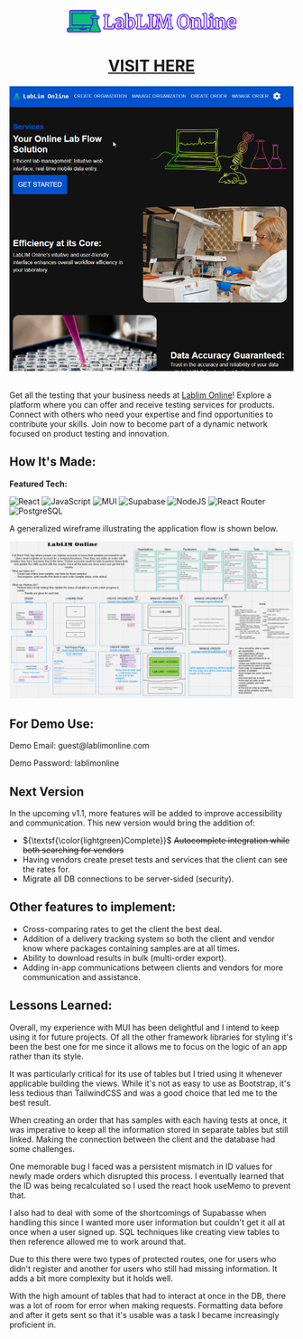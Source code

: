 <p align="center"><a target="_blank" href="https://lablimonline.onrender.com/"><img src="/public/imgs/logo.png" height="40"></img></a></p>
<h1 align="center"><a target="_blank" href="https://lablimonline.onrender.com/">VISIT HERE</a></h1>

<a target="_blank" href="https://lablimonline.onrender.com/">
  <img src="/public/imgs/lablim-online-demo.gif" alt="LabLIM Online Gif">
</a>

<br/>
<br/>

<p>Get all the testing that your business needs at <a target="_blank" href="https://lablimonline.onrender.com/">Lablim Online</a>! Explore a platform where you can offer and receive testing services for products. Connect with others who need your expertise and find opportunities to contribute your skills. Join now to become part of a dynamic network focused on product testing and innovation.</p>

## How It's Made:

**Featured Tech:** 
<div>
  <picture><img src="https://img.shields.io/static/v1?label=&message=React&color=285700&style=plastic&logo=react&labelColor=333333" alt="React"/></picture>
  <picture><img src="https://img.shields.io/static/v1?label=&message=JS&color=285700&style=plastic&logo=javascript&labelColor=333333" alt="JavaScript"/></picture>
  <picture><img src="https://img.shields.io/static/v1?label=&message=MUI&color=285700&style=plastic&logo=mui&labelColor=333333" alt="MUI"/></picture>
  <picture><img src="https://img.shields.io/static/v1?label=&message=Supabase&color=285700&style=plastic&logo=supabase&labelColor=333333" alt="Supabase"/></picture>
  <picture><img src="https://img.shields.io/static/v1?label=&message=Node.js&color=285700&style=plastic&logo=nodedotjs&labelColor=333333" alt="NodeJS"/></picture>
  <picture><img src="https://img.shields.io/static/v1?label=&message=React Router&color=285700&style=plastic&logo=reactrouter&labelColor=333333" alt="React Router"/></picture>
  <picture><img src="https://img.shields.io/static/v1?label=&message=PostgreSQL&color=285700&style=plastic&logo=postgresql&labelColor=333333" alt="PostgreSQL"/></picture>
</div>

<p>A generalized wireframe illustrating the application flow is shown below.</p>

<picture><img src="/public/imgs/lablim-online-wireframe.png" alt="LabLIM Online Wireframe"/></picture>

## For Demo Use:

Demo Email: <span>guest@</span><span>lablimonline.com</span>

Demo Password: lablimonline

## Next Version
In the upcoming v1.1, more features will be added to improve accessibility and communication. This new version would bring the addition of:

- ${\textsf{\color{lightgreen}Complete}}$ ~~Autocomplete integration while both searching for vendors~~
- Having vendors create preset tests and services that the client can see the rates for.
- Migrate all DB connections to be server-sided (security).

## Other features to implement:
- Cross-comparing rates to get the client the best deal.
- Addition of a delivery tracking system so both the client and vendor know where packages containing samples are at all times.
- Ability to download results in bulk (multi-order export).
- Adding in-app communications between clients and vendors for more communication and assistance.
  
## Lessons Learned:

<p>Overall, my experience with MUI has been delightful and I intend to keep using it for future projects. Of all the other framework libraries for styling it's been the best one for me since it allows me to focus on the logic of an app rather than its style.</p> 

<p>It was particularly critical for its use of tables but I tried using it whenever applicable building the views. While it's not as easy to use as Bootstrap, it's less tedious than TailwindCSS and was a good choice that led me to the best result.</p>

<p>When creating an order that has samples with each having tests at once, it was imperative to keep all the information stored in separate tables but still linked. Making the connection between the client and the database had some challenges.</p>

<p>One memorable bug I faced was a persistent mismatch in ID values for newly made orders which disrupted this process. I eventually learned that the ID was being recalculated so I used the react hook useMemo to prevent that.</p>

<p>I also had to deal with some of the shortcomings of Supabasse when handling this since I wanted more user information but couldn't get it all at once when a user signed up. SQL techniques like creating view tables to then reference allowed me to work around that.</p>

<p>Due to this there were two types of protected routes, one for users who didn't register and another for users who still had missing information. It adds a bit more complexity but it holds well.</p>

<p>With the high amount of tables that had to interact at once in the DB, there was a lot of room for error when making requests. Formatting data before and after it gets sent so that it's usable was a task I became increasingly proficient in.</p>
